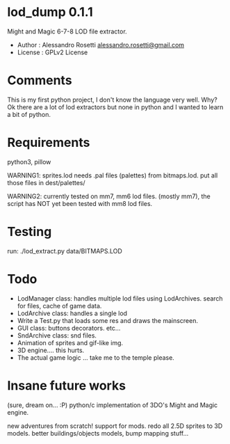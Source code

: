 lod_dump 0.1.1
========

Might and Magic 6-7-8 LOD file extractor.

- Author   : Alessandro Rosetti alessandro.rosetti@gmail.com
- License  : GPLv2 License

Comments
========
This is my first python project, I don't know the language very well.
Why? Ok there are a lot of lod extractors but none in python and 
I wanted to learn a bit of python.

Requirements
========

python3, pillow

WARNING1: sprites.lod needs .pal files (palettes) from bitmaps.lod.
          put all those files in dest/palettes/

WARNING2: currently tested on mm7, mm6 lod files. (mostly mm7),
          the script has NOT yet been tested with mm8 lod files.

Testing
========
run: ./lod_extract.py data/BITMAPS.LOD

Todo 
========
- LodManager class: handles multiple lod files using LodArchives.
                    search for files, cache of game data.
- LodArchive class: handles a single lod
- Write a Test.py that loads some res and draws the mainscreen.
- GUI class:
  buttons
  decorators.
  etc...
- SndArchive class: snd files.
- Animation of sprites and gif-like img.
- 3D engine.... this hurts.
- The actual game logic ... take me to the temple please.

Insane future works
========
(sure, dream on... :P)
python/c implementation of 3DO's Might and Magic engine.

new adventures from scratch!
support for mods.
redo all 2.5D sprites to 3D models.
better buildings/objects models, bump mapping stuff...
